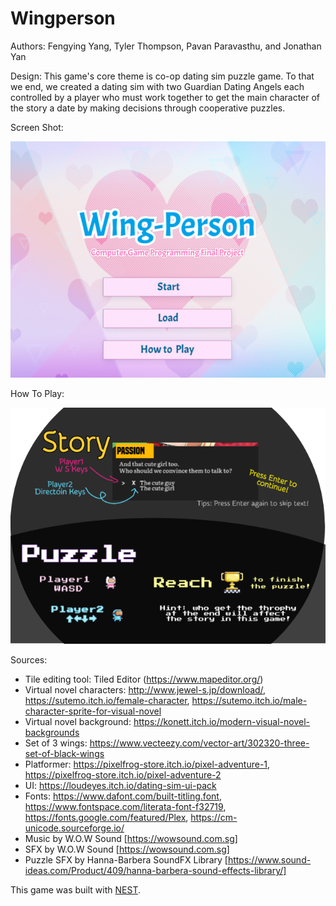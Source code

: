 # Wingperson

Authors: Fengying Yang, Tyler Thompson, Pavan Paravasthu, and Jonathan Yan

Design: This game's core theme is co-op dating sim puzzle game. To that we end, we created a dating sim with two Guardian Dating Angels each controlled by a player who must work together to get the main character of the story a date by making decisions through cooperative puzzles.

Screen Shot:

![Screen Shot](screenshot.png)

How To Play:

![Screen Shot](dist/menu/tutorial.png)

Sources:

- Tile editing tool: Tiled Editor (https://www.mapeditor.org/)
- Virtual novel characters: http://www.jewel-s.jp/download/, https://sutemo.itch.io/female-character, https://sutemo.itch.io/male-character-sprite-for-visual-novel
- Virtual novel background: https://konett.itch.io/modern-visual-novel-backgrounds
- Set of 3 wings: https://www.vecteezy.com/vector-art/302320-three-set-of-black-wings
- Platformer: https://pixelfrog-store.itch.io/pixel-adventure-1, https://pixelfrog-store.itch.io/pixel-adventure-2
- UI: https://loudeyes.itch.io/dating-sim-ui-pack
- Fonts: https://www.dafont.com/built-titling.font, https://www.fontspace.com/literata-font-f32719, https://fonts.google.com/featured/Plex, https://cm-unicode.sourceforge.io/
- Music by W.O.W Sound [https://wowsound.com.sg]
- SFX by W.O.W Sound [https://wowsound.com.sg]
- Puzzle SFX by Hanna-Barbera SoundFX Library [https://www.sound-ideas.com/Product/409/hanna-barbera-sound-effects-library/] 

This game was built with [NEST](NEST.md).

